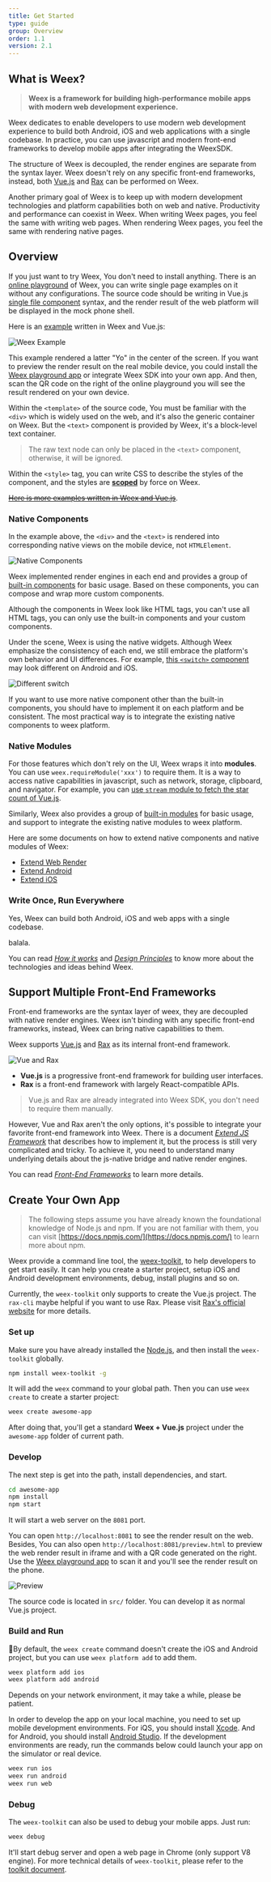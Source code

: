 ```yaml
---
title: Get Started
type: guide
group: Overview
order: 1.1
version: 2.1
---
```


<!-- toc -->

## What is Weex?

> **Weex is a framework for building high-performance mobile apps with modern web development experience.**

Weex dedicates to enable developers to use modern web development experience to build both Android, iOS and web applications with a single codebase. In practice, you can use javascript and modern front-end frameworks to develop mobile apps after integrating the WeexSDK.

The structure of Weex is decoupled, the render engines are separate from the syntax layer. Weex doesn't rely on any specific front-end frameworks, instead, both [Vue.js](https://vuejs.org/) and [Rax](https://alibaba.github.io/rax/) can be performed on Weex.

Another primary goal of Weex is to keep up with modern development technologies and platform capabilities both on web and native. Productivity and performance can coexist in Weex. When writing Weex pages, you feel the same with writing web pages. When rendering Weex pages, you feel the same with rendering native pages.

## Overview

If you just want to try Weex, You don't need to install anything. There is an [online playground](http://dotwe.org/vue/) of Weex, you can write single page examples on it without any configurations. The source code should be writing in Vue.js [single file component](https://vuejs.org/v2/guide/single-file-components.html) syntax, and the render result of the web platform will be displayed in the mock phone shell.

Here is an [example](http://dotwe.org/vue/8da01827631b21150a12dd54d7114380) written in Weex and Vue.js:

![Weex Example](./images/weex-example-yo.png)

This example rendered a latter "Yo" in the center of the screen. If you want to preview the render result on the real mobile device, you could install the [Weex playground app](https://weex-project.io/playground.html) or integrate Weex SDK into your own app. And then, scan the QR code on the right of the online playground you will see the result rendered on your own device.

Within the `<template>` of the source code, You must be familiar with the `<div>` which is widely used on the web, and it's also the generic container on Weex. But the `<text>` component is provided by Weex, it's a block-level text container.

> The raw text node can only be placed in the `<text>` component, otherwise, it will be ignored.

Within the `<style>` tag, you can write CSS to describe the styles of the component, and the styles are [**scoped**](https://vue-loader.vuejs.org/en/features/scoped-css.html) by force on Weex.

~~[Here is more examples written in Weex and Vue.js](https://hanks10100.github.io/weex-vue-examples/)~~.

### Native Components

In the example above, the `<div>` and the `<text>` is rendered into corresponding native views on the mobile device, not `HTMLElement`.

![Native Components](./images/native-component.png)

Weex implemented render engines in each end and provides a group of [built-in components](../references/components/) for basic usage. Based on these components, you can compose and wrap more custom components.

Although the components in Weex look like HTML tags, you can't use all HTML tags, you can only use the built-in components and your custom components.

Under the scene, Weex is using the native widgets. Although Weex emphasize the consistency of each end, we still embrace the platform's own behavior and UI differences. For example, [this `<switch>` component](http://dotwe.org/vue/d96943452b6708422197c47920903823) may look different on Android and iOS.

![Different switch](./images/different-switch.png)

If you want to use more native component other than the built-in components, you should have to implement it on each platform and be consistent. The most practical way is to integrate the existing native components to weex platform.

### Native Modules

For those features which don't rely on the UI, Weex wraps it into **modules**. You can use `weex.requireModule('xxx')` to require them. It is a way to access native capabilities in javascript, such as network, storage, clipboard, and navigator. For example, you can [use `stream` module to fetch the star count of Vue.js](http://dotwe.org/vue/2ae062b6a04124a35bbe2da3b1e5c07b).

Similarly, Weex also provides a group of [built-in modules](../references/modules/) for basic usage, and support to integrate the existing native modules to weex platform.

Here are some documents on how to extend native components and native modules of Weex:

+ [Extend Web Render](./extend-web-render.html)
+ [Extend Android](./extend-android.html)
+ [Extend iOS](./extend-ios.html)

### Write Once, Run Everywhere

Yes, Weex can build both Android, iOS and web apps with a single codebase.

balala.

You can read *[How it works](../wiki/index.html)* and *[Design Principles](../wiki/design-principles.html)* to know more about the technologies and ideas behind Weex.

## Support Multiple Front-End Frameworks

Front-end frameworks are the syntax layer of weex, they are decoupled with native render engines. Weex isn't binding with any specific front-end frameworks, instead, Weex can bring native capabilities to them.

Weex supports [Vue.js](https://vuejs.org/) and [Rax](https://alibaba.github.io/rax/) as its internal front-end framework.

![Vue and Rax](./images/vue-rax.png)

+ **Vue.js** is a progressive front-end framework for building user interfaces.
+ **Rax** is a front-end framework with largely React-compatible APIs.

> Vue.js and Rax are already integrated into Weex SDK, you don't need to require them manually.

However, Vue and Rax aren't the only options, it's possible to integrate your favorite front-end framework into Weex. There is a document *[Extend JS Framework](./advanced/extend-js-framework.html)* that describes how to implement it, but the process is still very complicated and tricky. To achieve it, you need to understand many underlying details about the js-native bridge and native render engines.

You can read *[Front-End Frameworks](./front-end-frameworks.html)* to learn more details.

## Create Your Own App

> The following steps assume you have already known the foundational knowledge of Node.js and npm. If you are not familiar with them, you can visit [https://docs.npmjs.com/](https://docs.npmjs.com/) to learn more about npm.

Weex provide a command line tool, the [weex-toolkit](http://weex-project.io/tools/toolkit.html), to help developers to get start easily. It can help you create a starter project, setup iOS and Android development environments, debug, install plugins and so on.

Currently, the `weex-toolkit` only supports to create the Vue.js project. The `rax-cli` maybe helpful if you want to use Rax. Please visit [Rax's official website](https://alibaba.github.io/rax/) for more details.

### Set up

Make sure you have already installed the [Node.js](https://nodejs.org/), and then install the `weex-toolkit` globally.

```bash
npm install weex-toolkit -g
```

It will add the `weex` command to your global path. Then you can use `weex create` to create a starter project:

```bash
weex create awesome-app
```

After doing that, you'll get a standard **Weex + Vue.js** project under the `awesome-app` folder of current path.

### Develop

The next step is get into the path, install dependencies, and start.

```bash
cd awesome-app
npm install
npm start
```

It will start a web server on the `8081` port.

You can open `http://localhost:8081` to see the render result on the web. Besides, You can also open `http://localhost:8081/preview.html` to preview the web render result in iframe and with a QR code generated on the right. Use the [Weex playground app](http://weex-project.io/playground.html) to scan it and you'll see the render result on the phone.

![Preview]()

The source code is located in `src/` folder. You can develop it as normal Vue.js project.

### Build and Run

By default, the `weex create` command doesn't create the iOS and Android project, but you can use `weex platform add` to add them.

```bash
weex platform add ios
weex platform add android
```

Depends on your network environment, it may take a while, please be patient.

In order to develop the app on your local machine, you need to set up mobile development environments. For iQS, you should install [Xcode](https://developer.apple.com/xcode/). And for Android, you should install [Android Studio](https://developer.android.com/studio/index.html). If the development environments are ready, run the commands below could launch your app on the simulator or real device.

```bash
weex run ios
weex run android
weex run web
```

### Debug

The `weex-toolkit` can also be used to debug your mobile apps. Just run:

```bash
weex debug
```

It'll start debug server and open a web page in Chrome (only support V8 engine). For more technical details of `weex-toolkit`, please refer to the [toolkit document](../tools/toolkit.html).
